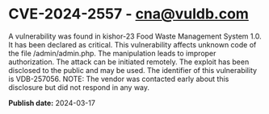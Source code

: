 # CVE-2024-2557 - cna@vuldb.com

A vulnerability was found in kishor-23 Food Waste Management System 1.0. It has been declared as critical. This vulnerability affects unknown code of the file /admin/admin.php. The manipulation leads to improper authorization. The attack can be initiated remotely. The exploit has been disclosed to the public and may be used. The identifier of this vulnerability is VDB-257056. NOTE: The vendor was contacted early about this disclosure but did not respond in any way.

**Publish date:** 2024-03-17
